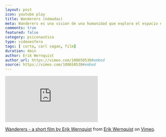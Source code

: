 ```yaml
---
layout: post
icon: youtube play
title: Wanderers (nómadas)
meta: Wanderers es una vision de una humanidad que explora el espacio en la voz de Carl Sagan.
comments: true
featured: false
category: psiconautica
type: videoesfera
tags: [ corto, carl sagan, film]
duration: 4min
author: Erik Wernquist
author_url: https://vimeo.com/108650530#embed
source: https://vimeo.com/108650530#embed
---
```

<div class="video">
  <div class="video-wrapper">
<iframe src="https://player.vimeo.com/video/108650530?color=ffffff&title=0&byline=0&portrait=0&badge=0" frameborder="0" webkitallowfullscreen mozallowfullscreen allowfullscreen></iframe>
  </div>
</div>

<p><a href="https://vimeo.com/108650530">Wanderers - a short film by Erik Wernquist</a> from <a href="https://vimeo.com/erikwernquist">Erik Wernquist</a> on <a href="https://vimeo.com">Vimeo</a>.</p>